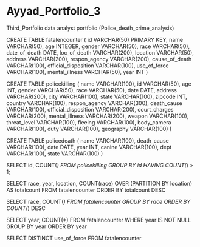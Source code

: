 # Ayyad_Portfolio_3
Third_Portfolio data analyst portfolio (Police_death_crime_analysis)


CREATE TABLE fatalencounter (
	id VARCHAR(50) PRIMARY KEY,
	name VARCHAR(50),
	age INTEGER,
	gender VARCHAR(50),
	race VARCHAR(50),
	date_of_death DATE,
	loc_of_death VARCHAR(200),
	location VARCHAR(50),
	address VARCHAR(200),
	respon_agency VARCHAR(200),
	cause_of_death VARCHAR(100),
	official_disposition VARCHAR(100),
	use_of_force VARCHAR(100),
	mental_illness VARCHAR(50),
	year INT
)



CREATE TABLE policekilling (
	name VARCHAR(100),
	id VARCHAR(50),
	age INT,
	gender VARCHAR(50),
	race VARCHAR(50),
	date DATE,
	address VARCHAR(200),
	city VARCHAR(100),
	state VARCHAR(100),
	zipcode INT,
	country VARCHAR(100),
	respon_agency VARCHAR(300),
	death_cause VARCHAR(100),
	official_disposition VARCHAR(200),
	court_charges VARCHAR(200),
	mental_illness VARCHAR(200),
	weapon VARCHAR(100),
	threat_level VARCHAR(100),
	fleeing VARCHAR(100),
	body_camera VARCHAR(100),
	duty VARCHAR(100),
	geography VARCHAR(100)
)



CREATE TABLE policedeath (
	name VARCHAR(100),
	death_cause VARCHAR(100),
	date DATE,
	year INT,
	canine VARCHAR(100),
	dept VARCHAR(100),
	state VARCHAR(100)
)



SELECT id, COUNT(*)
FROM policekilling
GROUP BY id
HAVING COUNT(*) > 1;


SELECT race, year, location, COUNT(race) OVER (PARTITION BY location) AS totalcount
FROM fatalencounter
ORDER BY totalcount DESC

SELECT race, COUNT(*)
FROM fatalencounter
GROUP BY race 
ORDER BY COUNT(*) DESC

SELECT year, COUNT(*)
FROM fatalencounter
WHERE year IS NOT NULL
GROUP BY year 
ORDER BY year 

SELECT DISTINCT use_of_force FROM fatalencounter













